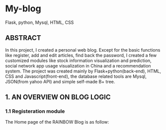 # My-blog
Flask, python, Mysql, HTML, CSS

## ABSTRACT 
In this project, I created a personal web blog. Except for the basic functions like register, add and edit articles, find back the password, I created a few customized modules like stock information visualization and prediction, social network app usage visualization in China and a recommendation system.
The project was created mainly by Flask+python(back-end), HTML, CSS and Javascript(front-end), the database related tools are Mysql, JSON(from yahoo API) and simple self-made B+ tree.

## 1. AN OVERVIEW ON BLOG LOGIC
### 1.1  Registeration module
The Home page of the RAINBOW Blog is as follow:
